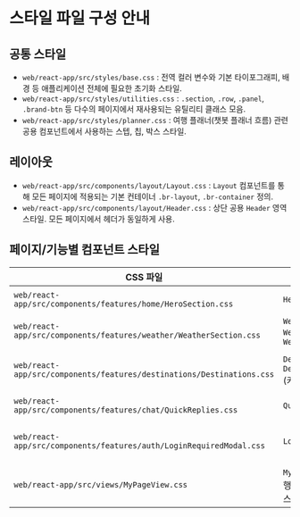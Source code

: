 ﻿# 스타일 파일 구성 안내

## 공통 스타일
- `web/react-app/src/styles/base.css` : 전역 컬러 변수와 기본 타이포그래피, 배경 등 애플리케이션 전체에 필요한 초기화 스타일.
- `web/react-app/src/styles/utilities.css` : `.section`, `.row`, `.panel`, `.brand-btn` 등 다수의 페이지에서 재사용되는 유틸리티 클래스 모음.
- `web/react-app/src/styles/planner.css` : 여행 플래너(챗봇 플래너 흐름) 관련 공용 컴포넌트에서 사용하는 스텝, 칩, 박스 스타일.

## 레이아웃
- `web/react-app/src/components/layout/Layout.css` : `Layout` 컴포넌트를 통해 모든 페이지에 적용되는 기본 컨테이너 `.br-layout`, `.br-container` 정의.
- `web/react-app/src/components/layout/Header.css` : 상단 공용 `Header` 영역 스타일. 모든 페이지에서 헤더가 동일하게 사용.

## 페이지/기능별 컴포넌트 스타일
| CSS 파일 | 적용 컴포넌트 | 포함 페이지 |
| --- | --- | --- |
| `web/react-app/src/components/features/home/HeroSection.css` | `HeroSection` | 홈 페이지 (`HomePage`)
| `web/react-app/src/components/features/weather/WeatherSection.css` | `WeatherSection`, `WeatherDisplay`, `WeatherSelector` | 홈 페이지 (`HomePage`)
| `web/react-app/src/components/features/destinations/Destinations.css` | `DestinationsGrid`, `DestinationCard` (카드 기본 레이아웃) | 홈 페이지, 마이페이지, 장소 상세 페이지
| `web/react-app/src/components/features/chat/QuickReplies.css` | `QuickReplies` | AI 챗봇 페이지 (`ChatbotView`)
| `web/react-app/src/components/features/auth/LoginRequiredModal.css` | `LoginRequiredModal` | 레이아웃 전역에서 모달 노출 시
| `web/react-app/src/views/MyPageView.css` | `MyPageView` 내부 여행 카드/리스트 전용 스타일 | 마이페이지 (`MyPageView`)



